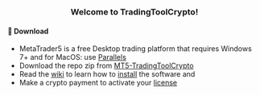 <h3 align="center">Welcome to TradingToolCrypto!</h3>

#### 🚀 Download 
- MetaTrader5 is a free Desktop trading platform that requires Windows 7+ and for MacOS: use [Parallels](https://www.parallels.com/)
- Download the repo zip from [MT5-TradingToolCrypto](https://github.com/TradingToolCrypto/MT5-TradingToolCrypto/archive/refs/heads/master.zip)
- Read the [wiki](https://github.com/TradingToolCrypto/TradingTool/wiki) to learn how to [install](https://github.com/TradingToolCrypto/TradingTool-Wiki/wiki/1.-Installation) the software and
- Make a crypto payment to activate your [license](https://github.com/TradingToolCrypto/TradingTool-Wiki/wiki/3.-Payment-Bot) 



